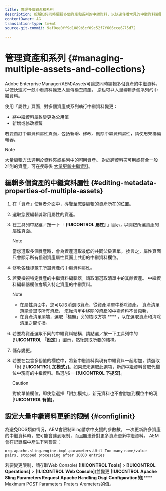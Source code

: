 ```yaml
---
title: 管理多個資產和系列
description: 瞭解如何同時編輯多個資產和系列的中繼資料，以快速傳播常見的中繼資料變更。
contentOwner: AG
translation-type: tm+mt
source-git-commit: 9af0ee0ff9d1089b6cf09c52f7f606cce6775d72

---
```



# 管理資產和系列 {#managing-multiple-assets-and-collections}

Adobe Enterprise Manager(AEM)Assets可讓您同時編輯多個資產的中繼資料，以便快速將一般中繼資料變更大量傳播至資產。 您也可以大量編輯多個系列的中繼資料。

使用「屬性」頁面，對多個資產或系列執行中繼資料變更：

* 將中繼資料屬性變更為公用值
* 新增或修改標籤

若要自訂中繼資料屬性頁面，包括新增、修改、刪除中繼資料屬性，請使用架構編輯器。

>[!NOTE]
>
>大量編輯方法適用於資料夾或系列中的可用資產。 對於跨資料夾可用或符合一般准則的資產，可在搜尋後 [大量更新中繼資料](search-assets.md#metadataupdates)。

## 編輯多個資產的中繼資料屬性 {#editing-metadata-properties-of-multiple-assets}

1. 在「資產」使用者介面中，導覽至您要編輯的資產所在的位置。
1. 選取您要編輯其常用屬性的資產。
1. 在工具列中點選／按一下「 **[!UICONTROL 屬性]** 」圖示，以開啟所選資產的屬性頁面。

   >[!NOTE]
   >
   >當您選取多個資產時，會為資產選取最低的共同父級表單。 換言之，屬性頁面只會顯示所有個別資產屬性頁面上共用的中繼資料欄位。

1. 修改各種標籤下所選資產的中繼資料屬性。
1. 若要檢視特定資產的中繼資料編輯器，請取消選取清單中的其餘資產。 中繼資料編輯器欄位會填入特定資產的中繼資料。

   >[!NOTE]
   >
   >* 在屬性頁面中，您可以取消選取資產，從資產清單中移除資產。 資產清單預設會選取所有資產。 您從清單中移除的資產的中繼資料不會更新。
   >* 在資產清單頂端，選取「標題」旁的核取方塊 **** ，以在選取資產和清除清單之間切換。


1. 若要為資產選取不同的中繼資料結構，請點選／按一下工具列中的 **[!UICONTROL 「設定]** 」圖示，然後選取所要的結構。
1. 儲存變更。
1. 若要在包含多個值的欄位中，將新中繼資料與現有中繼資料一起附加，請選取「附 **[!UICONTROL 加模式」]**。如果您未選取此選項，新的中繼資料會取代欄位中現有的中繼資料。點選/按一 **[!UICONTROL 下提交]**。

   >[!CAUTION]
   >
   >對於單值欄位，即使您選擇「附加模式」，新元資料也不會附加到欄位中的現 **[!UICONTROL 有值]**。

## 設定大量中繼資料更新的限制 {#configlimit}

為避免DOS類似情況，AEM會限制Sling請求中支援的參數數。 一次更新許多資產的中繼資料時，您可能會達到限制，而且無法針對更多資產更新中繼資料。 AEM會在記錄檔中產生下列警告：

`org.apache.sling.engine.impl.parameters.Util Too many name/value pairs, stopped processing after 10000 entries`

若要變更限制，請存取Web Console( **[!UICONTROL Tools]** > **[!UICONTROL Operations]** > **[!UICONTROL Web Console]**)並變更 **[!UICONTROL Apache Sling Parameters Request Apache Handling Osgi Configuration的]****** Maximum POST Parameters Praters Aremeters的值。
